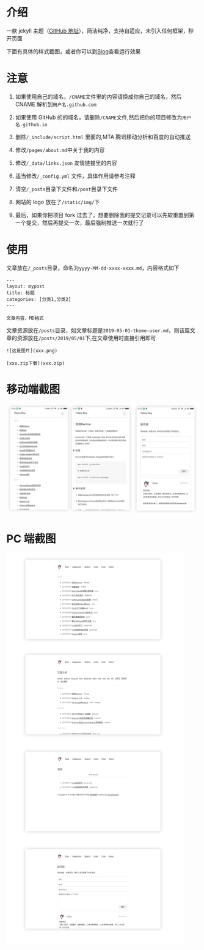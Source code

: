 # 介绍

一款 jekyll 主题（[GitHub 地址](https://github.com/TMaize/tmaize-blog)），简洁纯净，支持自适应，未引入任何框架，秒开页面

下面有具体的样式截图，或者你可以到[Blog](https://luchenhao.github.io)查看运行效果

# 注意

1. 如果使用自己的域名，`/CNAME`文件里的内容请换成你自己的域名，然后 CNAME 解析到`用户名.github.com`

2. 如果使用 GitHub 的的域名，请删除`/CNAME`文件,然后把你的项目修改为`用户名.github.io`

3. 删除`/_include/script.html` 里面的,MTA 腾讯移动分析和百度的自动推送

4. 修改`/pages/about.md`中关于我的内容

5. 修改`/_data/links.json` 友情链接里的内容

6. 适当修改`/_config.yml` 文件，具体作用请参考注释

7. 清空`/_posts`目录下文件和`/post`目录下文件

8. 网站的 logo 放在了`/static/img/`下

9. 最后，如果你把项目 fork 过去了，想要删除我的提交记录可以先软重置到第一个提交，然后再提交一次，最后强制推送一次就行了

# 使用

文章放在`/_posts`目录，命名为`yyyy-MM-dd-xxxx-xxxx.md`，内容格式如下

```
---
layout: mypost
title: 标题
categories: [分类1,分类2]
---

文章内容，MD格式
```

文章资源放在`/posts`目录，如文章标题是`2019-05-01-theme-user.md`，则该篇文章的资源放在`/posts/2019/05/01`下,在文章使用时直接引用即可

```
![这是图片](xxx.png)

[xxx.zip下载](xxx.zip)
```

# 移动端截图

![mobile](static/readme/mobile.jpg)

# PC 端截图

![pc](static/readme/pc.jpg)
